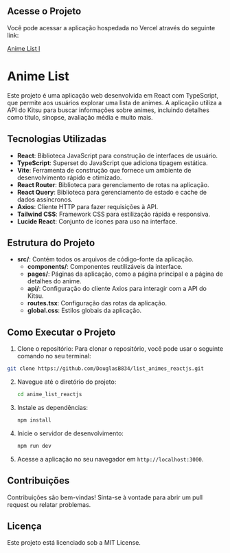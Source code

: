 ## Acesse o Projeto

Você pode acessar a aplicação hospedada no Vercel através do seguinte link:

[Anime List l](https://list-animes-reactjs.vercel.app/)

# Anime List

Este projeto é uma aplicação web desenvolvida em React com TypeScript, que permite aos usuários explorar uma lista de animes. A aplicação utiliza a API do Kitsu para buscar informações sobre animes, incluindo detalhes como título, sinopse, avaliação média e muito mais.

## Tecnologias Utilizadas

- **React**: Biblioteca JavaScript para construção de interfaces de usuário.
- **TypeScript**: Superset do JavaScript que adiciona tipagem estática.
- **Vite**: Ferramenta de construção que fornece um ambiente de desenvolvimento rápido e otimizado.
- **React Router**: Biblioteca para gerenciamento de rotas na aplicação.
- **React Query**: Biblioteca para gerenciamento de estado e cache de dados assíncronos.
- **Axios**: Cliente HTTP para fazer requisições à API.
- **Tailwind CSS**: Framework CSS para estilização rápida e responsiva.
- **Lucide React**: Conjunto de ícones para uso na interface.

## Estrutura do Projeto

- **src/**: Contém todos os arquivos de código-fonte da aplicação.
  - **components/**: Componentes reutilizáveis da interface.
  - **pages/**: Páginas da aplicação, como a página principal e a página de detalhes do anime.
  - **api/**: Configuração do cliente Axios para interagir com a API do Kitsu.
  - **routes.tsx**: Configuração das rotas da aplicação.
  - **global.css**: Estilos globais da aplicação.

## Como Executar o Projeto

1. Clone o repositório:
   Para clonar o repositório, você pode usar o seguinte comando no seu terminal:

```bash
git clone https://github.com/DouglasB834/list_animes_reactjs.git
```

2. Navegue até o diretório do projeto:

   ```bash
   cd anime_list_reactjs
   ```

3. Instale as dependências:

   ```bash
   npm install
   ```

4. Inicie o servidor de desenvolvimento:

   ```bash
   npm run dev
   ```

5. Acesse a aplicação no seu navegador em `http://localhost:3000`.

## Contribuições

Contribuições são bem-vindas! Sinta-se à vontade para abrir um pull request ou relatar problemas.

## Licença

Este projeto está licenciado sob a MIT License.
